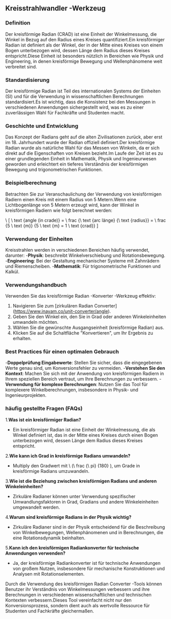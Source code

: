 ## Kreisstrahlwandler -Werkzeug

### Definition
Der kreisförmige Radian (CRAD) ist eine Einheit der Winkelmessung, die Winkel in Bezug auf den Radius eines Kreises quantifiziert.Ein kreisförmiger Radian ist definiert als der Winkel, der in der Mitte eines Kreises von einem Bogen unterbezogen wird, dessen Länge dem Radius dieses Kreises entspricht.Diese Einheit ist besonders nützlich in Bereichen wie Physik und Engineering, in denen kreisförmige Bewegung und Wellenphänomene weit verbreitet sind.

### Standardisierung
Der kreisförmige Radian ist Teil des internationalen Systems der Einheiten (SI) und für die Verwendung in wissenschaftlichen Berechnungen standardisiert.Es ist wichtig, dass die Konsistenz bei den Messungen in verschiedenen Anwendungen sichergestellt wird, was es zu einer zuverlässigen Wahl für Fachkräfte und Studenten macht.

### Geschichte und Entwicklung
Das Konzept der Radians geht auf die alten Zivilisationen zurück, aber erst im 18. Jahrhundert wurde der Radian offiziell definiert.Der kreisförmige Radian wurde als natürliche Wahl für das Messen von Winkeln, da er sich direkt auf die Eigenschaften von Kreisen bezieht.Im Laufe der Zeit ist es zu einer grundlegenden Einheit in Mathematik, Physik und Ingenieurwesen geworden und erleichtert ein tieferes Verständnis der kreisförmigen Bewegung und trigonometrischen Funktionen.

### Beispielberechnung
Betrachten Sie zur Veranschaulichung der Verwendung von kreisförmigen Radiern einen Kreis mit einem Radius von 5 Metern.Wenn eine Lichtbogenlänge von 5 Metern erzeugt wird, kann der Winkel in kreisförmigen Radiern wie folgt berechnet werden:

\ [
\ text {angle (in crade)} = \ frac {\ text {arc länge} {\ text {radius}} = \ frac {5 \ text {m}} {5 \ text {m} = 1 \ text {crad}}
\]

### Verwendung der Einheiten
Kreisstrahlen werden in verschiedenen Bereichen häufig verwendet, darunter:
-**Physik**: beschreibt Winkelverschiebung und Rotationsbewegung.
-**Engineering**: Bei der Gestaltung mechanischer Systeme mit Zahnrädern und Riemenscheiben.
-**Mathematik**: Für trigonometrische Funktionen und Kalkül.

### Verwendungshandbuch
Verwenden Sie das kreisförmige Radian -Konverter -Werkzeug effektiv:
1. Navigieren Sie zum [zirkulären Radian Converter] (https://www.inayam.co/unit-converter/angle).
2. Geben Sie den Winkel ein, den Sie in Grad oder anderen Winkeleinheiten umwandeln möchten.
3. Wählen Sie die gewünschte Ausgangseinheit (kreisförmige Radian) aus.
4. Klicken Sie auf die Schaltfläche "Konvertieren", um Ihr Ergebnis zu erhalten.

### Best Practices für einen optimalen Gebrauch
-**Doppelprüfung Eingabewerte**: Stellen Sie sicher, dass die eingegebenen Werte genau sind, um Konversionsfehler zu vermeiden.
-**Verstehen Sie den Kontext**: Machen Sie sich mit der Anwendung von kreisförmigen Radiern in Ihrem speziellen Bereich vertraut, um Ihre Berechnungen zu verbessern.
-**Verwendung für komplexe Berechnungen**: Nutzen Sie das Tool für komplexere Winkelberechnungen, insbesondere in Physik- und Ingenieurprojekten.

### häufig gestellte Fragen (FAQs)

1.**Was ist ein kreisförmiger Radian?**
- Ein kreisförmiger Radian ist eine Einheit der Winkelmessung, die als Winkel definiert ist, das in der Mitte eines Kreises durch einen Bogen unterbezogen wird, dessen Länge dem Radius dieses Kreises entspricht.

2.**Wie kann ich Grad in kreisförmige Radians umwandeln?**
- Multiply den Gradwert mit \ (\ frac {\ pi} {180} \), um Grade in kreisförmige Radians umzuwandeln.

3.**Wie ist die Beziehung zwischen kreisförmigen Radians und anderen Winkeleinheiten?**
- Zirkuläre Radianer können unter Verwendung spezifischer Umwandlungsfaktoren in Grad, Gradians und andere Winkeleinheiten umgewandelt werden.

4.**Warum sind kreisförmige Radians in der Physik wichtig?**
- Zirkuläre Radianer sind in der Physik entscheidend für die Beschreibung von Winkelbewegungen, Wellenphänomenen und in Berechnungen, die eine Rotationsdynamik beinhalten.

5.**Kann ich den kreisförmigen Radiankonverter für technische Anwendungen verwenden?**
- Ja, der kreisförmige Radiankonverter ist für technische Anwendungen von großem Nutzen, insbesondere für mechanische Konstruktionen und Analysen mit Rotationselementen.

Durch die Verwendung des kreisförmigen Radian Converter -Tools können Benutzer ihr Verständnis von Winkelmessungen verbessern und ihre Berechnungen in verschiedenen wissenschaftlichen und technischen Kontexten verbessern.Dieses Tool vereinfacht nicht nur den Konversionsprozess, sondern dient auch als wertvolle Ressource für Studenten und Fachkräfte gleichermaßen.